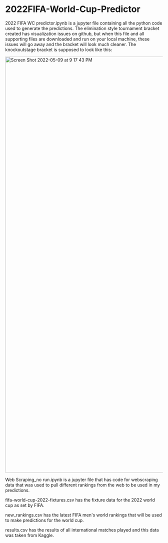 # 2022FIFA-World-Cup-Predictor

2022 FIFA WC predictor.ipynb is a jupyter file containing all the python code used to generate the predictions. The elimination style tournament bracket created has visualization issues on github, but when this file and all supporting files are downloaded and run on your local machine, these issues will go away and the bracket will look much cleaner. The knockoutstage bracket is supposed to look like this:

<img width="1331" alt="Screen Shot 2022-05-09 at 9 17 43 PM" src="https://user-images.githubusercontent.com/51481040/174838688-ba20b876-11ab-43bd-b4fd-b758d2337935.png">


Web Scraping_no run.ipynb is a jupyter file that has code for webscraping data that was used to pull different rankings from the web to be used in my predictions. 

fifa-world-cup-2022-fixtures.csv has the fixture data for the 2022 world cup as set by FIFA.

new_rankings.csv has the latest FIFA men's world rankings that will be used to make predictions for the world cup.

results.csv has the results of all international matches played and this data was taken from Kaggle.
